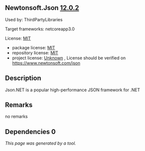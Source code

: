 Newtonsoft.Json [12.0.2](https://www.nuget.org/packages/Newtonsoft.Json/12.0.2)
--------------------

Used by: ThirdPartyLibraries

Target frameworks: netcoreapp3.0

License: [MIT](../../../../licenses/mit) 

- package license: [MIT](https://licenses.nuget.org/MIT) 
- repository license: [MIT](https://raw.githubusercontent.com/JamesNK/Newtonsoft.Json/master/LICENSE.md) 
- project license: [Unknown](https://www.newtonsoft.com/json) , License should be verified on https://www.newtonsoft.com/json

Description
-----------
Json.NET is a popular high-performance JSON framework for .NET

Remarks
-----------
no remarks

Dependencies 0
-----------


*This page was generated by a tool.*